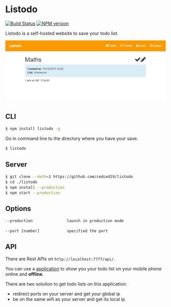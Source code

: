 # Listodo
[![Build Status](https://travis-ci.org/cedced19/listodo.svg?branch=master)](https://travis-ci.org/cedced19/listodo)
[![NPM version](https://badge.fury.io/js/listodo.svg)](http://badge.fury.io/js/listodo)

Listodo is a self-hosted website to save your todo list.


![](https://raw.githubusercontent.com/cedced19/listodo/master/demo.png)

## CLI

```bash
$ npm install listodo -g
```

Go in command line to the directory where you have your save.

```bash
$ listodo
```

## Server

```bash
$ git clone --deth=1 https://github.com/cedced19/listodo
$ cd ./listodo
$ npm install --production
$ npm start --production
```

## Options

```
--production               launch in production mode

--port [number]            specified the port
```

## API


There are Rest APIs on `http://localhost:7777/api/`.

You can use a [application](https://github.com/cedced19/listodo-mobile)  to show you your todo list on your mobile phone online and __offline__.

There are two solution to get todo lists on this application:
* redirect ports on your server and get your global ip
* be on the same wifi as your server and get its local ip
